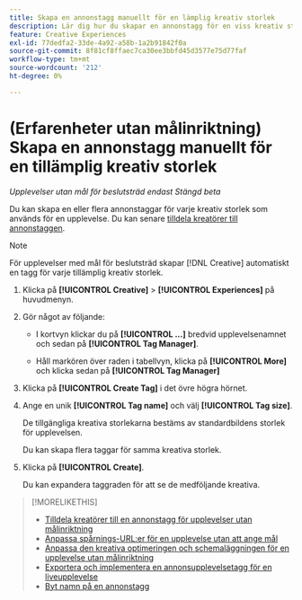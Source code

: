 ```yaml
---
title: Skapa en annonstagg manuellt för en lämplig kreativ storlek
description: Lär dig hur du skapar en annonstagg för en viss kreativ storlek.
feature: Creative Experiences
exl-id: 77dedfa2-33de-4a92-a58b-1a2b91842f0a
source-git-commit: 8f81cf8ffaec7ca30ee3bbfd45d3577e75d77faf
workflow-type: tm+mt
source-wordcount: '212'
ht-degree: 0%

---
```


# (Erfarenheter utan målinriktning) Skapa en annonstagg manuellt för en tillämplig kreativ storlek

*Upplevelser utan mål för beslutsträd endast*
*Stängd beta*

Du kan skapa en eller flera annonstaggar för varje kreativ storlek som används för en upplevelse. Du kan senare [tilldela kreatörer till annonstaggen](experience-tag-assign-creatives.md).

>[!NOTE]
>
>För upplevelser med mål för beslutsträd skapar [!DNL Creative] automatiskt en tagg för varje tillämplig kreativ storlek.

1. Klicka på **[!UICONTROL Creative]** > **[!UICONTROL Experiences]** på huvudmenyn.

1. Gör något av följande:

   * I kortvyn klickar du på **[!UICONTROL ...]** bredvid upplevelsenamnet och sedan på **[!UICONTROL Tag Manager]**.

   * Håll markören över raden i tabellvyn, klicka på **[!UICONTROL More]** och klicka sedan på **[!UICONTROL Tag Manager]**

1. Klicka på **[!UICONTROL Create Tag]** i det övre högra hörnet.

1. Ange en unik **[!UICONTROL Tag name]** och välj **[!UICONTROL Tag size]**.

   De tillgängliga kreativa storlekarna bestäms av standardbildens storlek för upplevelsen.

   Du kan skapa flera taggar för samma kreativa storlek.<!-- What are the implications? -->

1. Klicka på **[!UICONTROL Create]**.

   Du kan expandera taggraden för att se de medföljande kreativa.

>[!MORELIKETHIS]
>
>* [Tilldela kreatörer till en annonstagg för upplevelser utan målinriktning](experience-tag-assign-creatives.md)
>* [Anpassa spårnings-URL:er för en upplevelse utan att ange mål](experience-tracking-urls-no-targeting.md)
>* [Anpassa den kreativa optimeringen och schemaläggningen för en upplevelse utan målinriktning](experience-optimization-scheduling-no-targeting.md)
>* [Exportera och implementera en annonsupplevelsetagg för en liveupplevelse](experience-tag-export.md)
>* [Byt namn på en annonstagg](experience-tag-rename.md)

